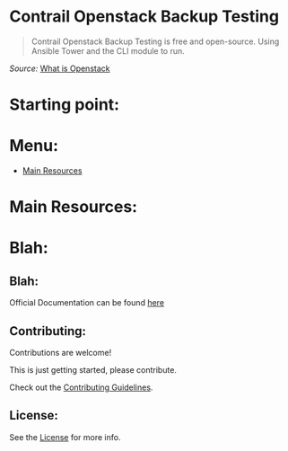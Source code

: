 # Contrail Openstack Backup Testing 

>  Contrail Openstack Backup Testing is free and open-source. Using Ansible Tower and the CLI module to run.

_Source:_ [What is Openstack](https://en.wikipedia.org/wiki/OpenStack)

# Starting point:

# Menu:
* [Main Resources](#main-resources)

# Main Resources:
# Blah:
## Blah:
Official Documentation can be found [here](https://docs.openstack.org/keystone/pike/)

## Contributing:
Contributions are welcome!

This is just getting started, please contribute.

Check out the [Contributing Guidelines](https://github.com/RHDEMOMW/TNC-DEMO/CONTRIBUTING.md).

## License:

See the [License](https://github.com/RHDEMOMW/TNC-DEMO/blob/master/LICENSE) for more info.
